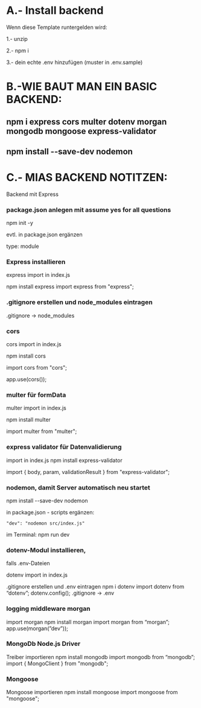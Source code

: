 # A.- Install backend

Wenn diese Template runtergelden wird:

1.- unzip

2.- npm i

3.- dein echte .env hinzufügen (muster in .env.sample)

# B.-WIE BAUT MAN EIN BASIC BACKEND:

## npm i express cors multer dotenv morgan mongodb mongoose express-validator

## npm install --save-dev nodemon

# C.- MIAS BACKEND NOTITZEN:

Backend mit Express

### package.json anlegen mit assume yes for all questions

npm init -y

evtl. in package.json ergänzen

type: module

### Express installieren

express import in index.js

npm install express
import express from "express";

### .gitignore erstellen und node_modules eintragen

.gitignore → node_modules

### cors

cors import in index.js

npm install cors

import cors from "cors";

app.use(cors());

### multer für formData

multer import in index.js

npm install multer

import multer from "multer";

### express validator für Datenvalidierung

import in index.js npm install express-validator

import { body, param, validationResult } from "express-validator";

### nodemon, damit Server automatisch neu startet

npm install --save-dev nodemon

in package.json - scripts ergänzen:

    "dev": "nodemon src/index.js"

im Terminal: npm run dev

### dotenv-Modul installieren,

falls .env-Dateien

dotenv import in index.js

.gitignore erstellen und .env eintragen
npm i dotenv
import dotenv from “dotenv”;
dotenv.config();
.gitignore → .env

### logging middleware morgan

import morgan npm install morgan
import morgan from “morgan”;
app.use(morgan(”dev”));

### MongoDb Node.js Driver

Treiber importieren
npm install mongodb
import mongodb from “mongodb”;
import { MongoClient } from "mongodb";

### Mongoose

Mongoose importieren npm install mongoose
import mongoose from "mongoose";
